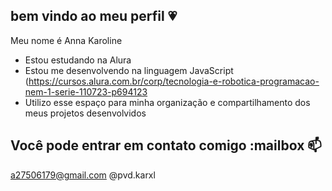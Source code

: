 ## bem vindo ao meu perfil  💗
Meu nome é Anna Karoline

- Estou estudando na Alura
- Estou me desenvolvendo na linguagem JavaScript (https://cursos.alura.com.br/corp/tecnologia-e-robotica-programacao-nem-1-serie-110723-p694123
- Utilizo esse espaço para minha organização e compartilhamento dos meus projetos desenvolvidos
## Você pode entrar em contato comigo :mailbox 📫
a27506179@gmail.com
@pvd.karxl

<!--
**annakaroline24/annakaroline24** is a ✨ _special_ ✨ repository because its `README.md` (this file) appears on your GitHub profile.

Here are some ideas to get you started:

- 🔭 I’m currently working on ...
- 🌱 I’m currently learning ...
- 👯 I’m looking to collaborate on ...
- 🤔 I’m looking for help with ...
- 💬 Ask me about ...
- 📫 How to reach me: ...
- 😄 Pronouns: ...
- ⚡ Fun fact: ...
-->
